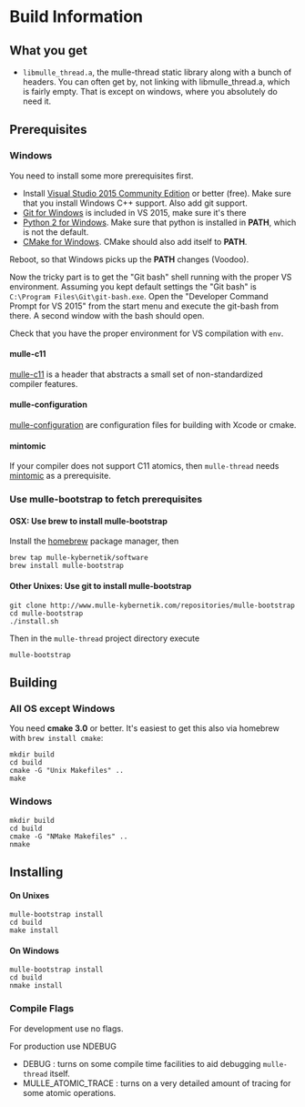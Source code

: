 # Build Information


## What you get

* `libmulle_thread.a`, the mulle-thread static library along with a bunch of
headers. You can often get by, not linking with libmulle_thread.a, which is
fairly empty. That is except on windows, where you absolutely do need it.


## Prerequisites

### Windows

You need to install some more prerequisites first.

* Install [Visual Studio 2015 Community Edition](//beta.visualstudio.com/downloads/)
or better (free). Make sure that you install Windows C++ support. Also add git support.
* [Git for Windows](//git-scm.com/download/win) is included in VS 2015, make sure it's there
* [Python 2 for Windows](//www.python.org/downloads/windows/). Make sure that python is installed in **PATH**, which is not the default.
* [CMake for Windows](//cmake.org/download/). CMake should also add itself to **PATH**.

Reboot, so that Windows picks up the **PATH** changes (Voodoo).

Now the tricky part is to get the "Git bash" shell running with the proper VS
environment.  Assuming you kept default settings the "Git bash" is
`C:\Program Files\Git\git-bash.exe`. Open the "Developer Command Prompt for VS 2015"
from the start menu and execute the git-bash from there. A second window with
the bash should open.

Check that you have the proper environment for VS compilation with `env`.


#### mulle-c11

[mulle-c11](//www.mulle-kybernetik.com/software/git/mulle-c11/) is a header
that abstracts a small set of non-standardized compiler features.


#### mulle-configuration

[mulle-configuration](//www.mulle-kybernetik.com/software/git/mulle-c11/) are
configuration files for building with Xcode or cmake.


#### mintomic

If your compiler does not support C11 atomics, then `mulle-thread` needs
[mintomic](https://mintomic.github.io/) as a prerequisite.


### Use mulle-bootstrap to fetch prerequisites


#### OSX: Use brew to install mulle-bootstrap

Install the [homebrew](http://brew.sh/) package manager, then

```
brew tap mulle-kybernetik/software
brew install mulle-bootstrap
```

#### Other Unixes: Use git to install mulle-bootstrap

```
git clone http://www.mulle-kybernetik.com/repositories/mulle-bootstrap
cd mulle-bootstrap
./install.sh
```

Then in the `mulle-thread` project directory execute

```console
mulle-bootstrap
```


## Building

### All OS except Windows

You need **cmake 3.0** or better. It's easiest to get this also via homebrew
with `brew install cmake`:

```
mkdir build
cd build
cmake -G "Unix Makefiles" ..
make
```

### Windows

```
mkdir build
cd build
cmake -G "NMake Makefiles" ..
nmake
```


## Installing


#### On Unixes

```
mulle-bootstrap install
cd build
make install
```

#### On Windows

```
mulle-bootstrap install
cd build
nmake install
```


### Compile Flags

For development use no flags.

For production use NDEBUG

* DEBUG : turns on some compile time facilities to aid debugging `mulle-thread` itself.
* MULLE_ATOMIC_TRACE : turns on a very detailed amount of tracing for some atomic operations.



